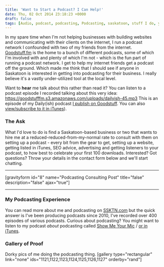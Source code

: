 ```yaml
---
title: 'Want to Start a Podcast? I Can Help!'
date: Thu, 02 Oct 2014 23:18:23 +0000
draft: false
tags: [Audio, podcast, podcasting, Podcasting, saskatoon, stuff I do, yxe]
---
```


In my spare time when I'm not helping businesses with building websites and communicating with their clients on the internet, I run a podcast network I confounded with two of my friends from the internet. [Goodstuff.fm](http://goodstuff.fm) is the home to a bunch of different podcasts, some of which I'm involved with and plenty of which I'm not - which is the fun part of running a podcast network. I get to help my internet friends get a podcast off the ground. Which made me think that I should see if anyone in Saskatoon is interested in getting into podcasting for their business. I really believe it's a vastly under-utilized tool at the local level.

Want to **hear** me talk about this rather than read it? You can listen to a podcast episode I recorded talking about this very idea: https://goodstufffm.s3.amazonaws.com/uploads/dailyish-45.mp3 This is an episode of my Daily(ish) podcast [I publish on Goodstuff](http://goodstuff.fm/dailyish/45). You can also [view/subscribe to it in iTunes](https://itunes.apple.com/ca/podcast/pdcst/id815675012)).

  

### The Ask

What I'd love to do is find a Saskatoon-based business or two that wants to hire me at a reduced-reduced-from-my-normal rate to consult with them on setting up a podcast - every bit from the gear to get, setting up a website, getting listed in iTunes, SEO advice, advertising and getting listeners to your podcast, to how best to celebrate your first 100 downloads. Interested? Got questions? Throw your details in the contact form below and we'll start chatting.

* * *

\[gravityform id="8" name="Podcasting Consulting Post" title="false" description="false" ajax="true"\]

* * *

### My Podcasting Experience

You can read more about me and podcasting on [SSKTN.com](http://www.ssktn.com) but the quick answer is I've been producing podcasts since 2010, I've recorded over 400 episodes of various podcasts. Curious about podcasting? You might want to listen to my podcast _about_ podcasting called [Show Me Your Mic](http://goodstuff.fm/smym) / [or in iTunes](https://itunes.apple.com/ca/podcast/show-me-your-mic/id602836998).

### Gallery of Proof

Dorky pics of me doing the podcasting thing. \[gallery type="rectangular" link="none" ids="1121,1122,1123,1124,1125,1126,1127" orderby="rand"\]